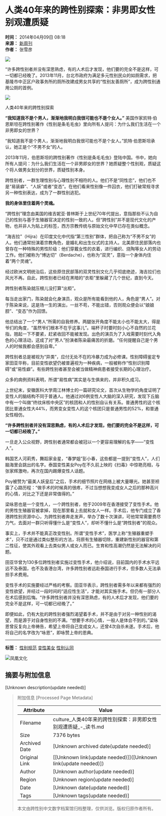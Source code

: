 # 人类40年来的跨性别探索：非男即女性别观遭质疑

**时间：** 2014年04月09日 08:18  
**来源：** [新周刊](http://www.neweekly.com.cn/newsview.php?id=5759)  
**作者：** 张雪彦  

![](http://h2.ifengimg.com/0f56ee67a4c375c2/2013/1106/indeccode.png)

“许多跨性别者并没有深思熟虑，有的人术后才发现，他们要的完全不是这样，可一切都已经晚了。2013年11月，台北市政府为满足多元性别民众的如厕需求，把基隆市中正区户政事务所的厕所改建成男女共享的“性别友善厕所”，成为跨性别通用公厕的首例。

![](http://y1.ifengimg.com/29cc6dd085348577/2014/0409/ori_534490bf54ecb.gif)

人类40年来的跨性别探索

**“我知道我不是个男人，渐渐地我明白我很可能也不是个女人。”** 美国作家凯特·伯恩斯坦在跨性别著作《性别是条毛毛虫》里向所有人提问：为什么我们生活在一个非男即女的世界？

“我知道我不是个男人，渐渐地我明白我很可能也不是个女人。”凯特·伯恩斯坦承认，她正是个“不男不女”的人。

2013年11月，伯恩斯坦的跨性别著作《性别是条毛毛虫》登陆中国。书中，她向所有人提问：为什么我们生活在一个非男即女的世界？她质疑整个性别观，质疑这个将人做男女划分的世界，质疑性别本身。

跨性别者，一群生理性别与心理性别不相符的人。他们不是“同性恋”，他们也不是“易装癖”、“人妖”或者“变态”。在他们看来性别像一件囚衣，他们打破常规寻求另一种性别表达，成为了一群性别逃犯。

**我的身体里住着两个灵魂。**

“跨性别”理念由美国的维吉妮亚·普林斯于上世纪70年代提出，意指那些不认为自己的性别与基于生殖器官决定的性别一致的人。但“跨性别”并不是现代文化的产物，也并非人为贴上的标签，西方宗教传统与原始文化中早已存在类似概念。

“海吉拉”（Hijra）在印度文化中代指“第三性别”群体，把自己称为“不男不女”的人。他们通常扮演着宗教角色，是婚礼和出生仪式的主持人。北美原住民部落内也曾存在一种特殊的男性阶级：他们穿戴女性的衣着，进行编织、烧陶等女人的劳动工作。他们被称为“博达切”（Berdache），也称为“双灵”，意指一个身体内住着“两个灵魂”。

经过欧洲文明统治后，这些原住民部落的双灵性别文化几乎彻底绝迹，海吉拉们也风光不再。自此，跨性别者已经在黑暗的“衣柜”里躲藏了几个世纪，直到今天。

跨性别者陈染就压根儿没打算“出柜”。

每当走出家门，陈染就会化身演员，观众是所有能看到他的人，角色是“男人”。对于陈染来说，这是场一生的演出，一丝不苟，不能出错，否则观众便会以“娘娘腔”、“变态”作为回馈。

他总结出了一个“男人”所需的自我修养。两腿张开角度不能太小也不能太大，得是爷们的角度，“虽然爷们根本不在乎这事儿”。端杯子时要时刻小心不自然的兰花指，翘起一下不要紧，赶紧收回不能被发现。出色的演员为了入戏需要时刻代入角色的心理活动，这成了对“男人”扮演者陈染最痛苦的折磨。“任何提醒自己是个男人的时候我都会感到自卑。”

跨性别者总是被视为“异类”，应付无处不在的冷暴力成为必修课。性别障碍鉴定专家田亚华称，目前变性欲望仍被普遍视为一种疾病，一般被称作“性别识别障碍”或“易性癖”。有些跨性别者甚至会被当做精神病患者接受长期的心理治疗。

众多的病例资料表明，所谓“易性病”其实是与生俱来的，并非积久成习。

上世纪末，安徽医科大学周江林博士的一篇研究论文，首次从生物学的角度证明了变性人的脑结构不同于普通人。他通过对6例变性人大脑的深入研究，发现下丘脑中有一个叫做“终纹床核中央区”的核团和人的性别自认有关系。普通男性的这个核团比普通女性大44%，而男变女变性人的这个核团只是普通男性的52%，和普通女性相仿。

**“许多跨性别者并没有深思熟虑，有的人术后才发现，他们要的完全不是这样，可一切都已经晚了。”** 

一旦走入公众视野，跨性别者通常都会被冠以一个更容易理解的名字——“变性人”。

韩国艺人河莉秀，舞蹈家金星，“春梦姐”彭小春，这些都是一提到“变性人”，人们脑海里会跳出的名字。泰国变性美女Poy在不久前上映的《扫毒》中惊艳亮相，与张家辉激吻，再次在国内踢爆变性人话题。

Poy被赞为“最美人妖皇后”之后，手术的细节照片在网络上被大量曝光。她甚至袒露了心路历程：“做手术的时候真的很疼，不过当想想我变成女人之后的那种高兴的心情，对比之下还是非常值得的。”

梁咏恩也是一个变性人，一个跨性别者，他于2009年在香港接受了变性手术。他的男性生殖器官被拿掉，现在那里看上去就和女人一样。手术后，他专门成立了香港跨性别资源中心，为跨性别者奔走发声，举办了数十次演讲，可他常常需要费尽力气，去面对一群只听得懂什么是“变性人”，却听不懂什么是“跨性别者”的观众。

事实上，手术并不能真正改变性别。所谓“变性手术”，医学上称“生殖器重塑手术”，只不过是通过类似整形的方法，将原有生殖器切除，重建新性别的器官和第二性征，使其外观看上去类似男人或女人而已。生育和性高潮仍然是无法解决的问题。

田亚华曾为130多位跨性别者实施过变性手术，他介绍说，目前国内的手术水平远远不及泰国，也不及香港台湾，许多跨性别者远赴泰国进行手术，但多数人无法承担手术费用。

变性手术的实施要经过严格的考察。田亚华表示，跨性别者需多年以来都有强烈的变性欲望，并经过一段时间的“适应性生活”，才能对其实施手术。但仍有一部分人在术后感到后悔。“许多跨性别者并没有深思熟虑，有的人术后才发现，他们要的完全不是这样，可一切都已经晚了。”

即便如此，仍有大批的跨性别者强烈渴望着手术，并不是由于对另一种性别的渴望，而是源于对自身性别的不满。“想要手术的心情，一般人是体会不到的。”梁咏恩曾反复向上帝祷告，希望上帝将自己变成女人，还曾4次自杀未遂。手术后，他将自己的名字改为“咏恩”，即咏赞上帝的恩典。

---

**标签：** [性别规范](http://search.ifeng.com/sofeng/search.action?c=1&q=%E6%80%A7%E5%88%AB%E8%A7%84%E8%8C%83) [变性美女](http://search.ifeng.com/sofeng/search.action?c=1&q=%E5%8F%98%E6%80%A7%E7%BE%8E%E5%A5%B3) [性别认同](http://search.ifeng.com/sofeng/search.action?c=1&q=%E6%80%A7%E5%88%AB%E8%AE%A4%E5%90%8C)

![凤凰文化](http://h2.ifengimg.com/0f56ee67a4c375c2/2013/1106/indeccode.png)

## 摘要与附加信息

<!-- tcd_abstract -->
[Unknown description(update needed)]
<!-- tcd_abstract_end -->

> 附加信息 [Processed Page Metadata]
>
> | Attribute       | Value                                  |
> |-----------------|----------------------------------------|
> | Filename        | culture_人类40年来的跨性别探索：非男即女性别观遭质疑_-_读书.md                             |
> | Size            | 7376 bytes                           |
> | Archived Date   | [Unknown archived date(update needed)]                             |
> | Original Link   | [[Unknown link(update needed)]]([Unknown link(update needed)])                       |
> | Author          | [Unknown author(update needed)]                               |
> | Region          | [Unknown region(update needed)]                               |
> | Date            | [Unknown date(update needed)]                                 |
> | Tags            | [Unknown tags(update needed)]                                 |
>
> 本文由跨性别中文数字档案馆归档整理，仅供浏览。版权归原作者所有。
>
